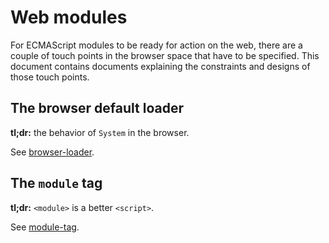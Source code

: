 # Web modules

For ECMAScript modules to be ready for action on the web, there are a
couple of touch points in the browser space that have to be
specified. This document contains documents explaining the constraints
and designs of those touch points.

## The browser default loader

**tl;dr:** the behavior of `System` in the browser.

See [browser-loader](browser-loader).

## The `module` tag

**tl;dr:** `<module>` is a better `<script>`.

See [module-tag](module-tag).
